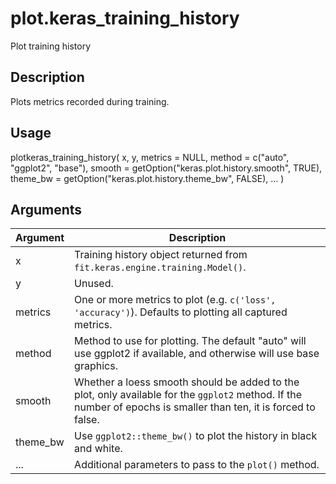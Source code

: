 # plot.keras_training_history


Plot training history




## Description

Plots metrics recorded during training.





## Usage

plotkeras_training_history(
  x,
  y,
  metrics = NULL,
  method = c("auto", "ggplot2", "base"),
  smooth = getOption("keras.plot.history.smooth", TRUE),
  theme_bw = getOption("keras.plot.history.theme_bw", FALSE),
  ...
)





## Arguments


Argument      |Description
------------- |----------------
x | Training history object returned from ``fit.keras.engine.training.Model()``.
y | Unused.
metrics | One or more metrics to plot (e.g. ``c('loss', 'accuracy')``). Defaults to plotting all captured metrics.
method | Method to use for plotting. The default "auto" will use ggplot2 if available, and otherwise will use base graphics.
smooth | Whether a loess smooth should be added to the plot, only available for the ``ggplot2`` method. If the number of epochs is smaller than ten, it is forced to false.
theme_bw | Use ``ggplot2::theme_bw()`` to plot the history in black and white.
... | Additional parameters to pass to the `plot()` method.







